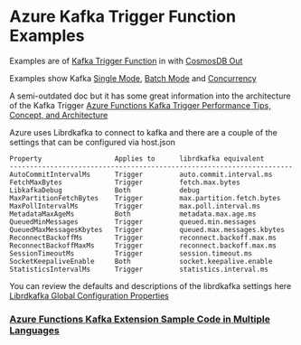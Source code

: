 # Azure Kafka Trigger Function Examples

Examples are of [Kafka Trigger Function](https://docs.microsoft.com/en-us/azure/azure-functions/functions-bindings-kafka-trigger?tabs=in-process%2Cconfluent&pivots=programming-language-csharp) in with [CosmosDB Out](https://docs.microsoft.com/en-us/azure/azure-functions/functions-bindings-cosmosdb-v2-output?tabs=in-process%2Cfunctionsv2&pivots=programming-language-csharp)

Examples show Kafka [Single Mode](https://github.com/VinnyBonner/AzureKafkaTriggerFunctionExamples/tree/main/SingleMode), [Batch Mode](https://github.com/VinnyBonner/AzureKafkaTriggerFunctionExamples/tree/main/BatchMode) and [Concurrency](https://github.com/VinnyBonner/AzureKafkaTriggerFunctionExamples/tree/main/ConcurrencyMode)

A semi-outdated doc but it has some great information into the architecture of the Kafka Trigger [Azure Functions Kafka Trigger Performance Tips, Concept, and Architecture](https://tsuyoshiushio.medium.com/azure-functions-kafka-trigger-performance-tips-concept-and-architecture-ec94a31d8b93)

Azure uses Librdkafka to connect to kafka and there are a couple of the settings that can be configured via host.json

```
Property                  Applies to      librdkafka equivalent
----------------------------------------------------------------------
AutoCommitIntervalMs      Trigger         auto.commit.interval.ms
FetchMaxBytes             Trigger         fetch.max.bytes
LibkafkaDebug             Both            debug
MaxPartitionFetchBytes    Trigger         max.partition.fetch.bytes
MaxPollIntervalMs         Trigger         max.poll.interval.ms
MetadataMaxAgeMs          Both            metadata.max.age.ms
QueuedMinMessages         Trigger         queued.min.messages
QueuedMaxMessagesKbytes   Trigger         queued.max.messages.kbytes
ReconnectBackoffMs        Trigger         reconnect.backoff.max.ms
ReconnectBackoffMaxMs     Trigger         reconnect.backoff.max.ms
SessionTimeoutMs          Trigger         session.timeout.ms
SocketKeepaliveEnable     Both            socket.keepalive.enable
StatisticsIntervalMs      Trigger         statistics.interval.ms
```

You can review the defaults and descriptions of the librdkafka settings here [Librdkafka Global Configuration Properties](https://docs.confluent.io/platform/current/clients/librdkafka/html/md_CONFIGURATION.html)

### [Azure Functions Kafka Extension Sample Code in Multiple Languages](https://github.com/Azure/azure-functions-kafka-extension/tree/dev/samples)
